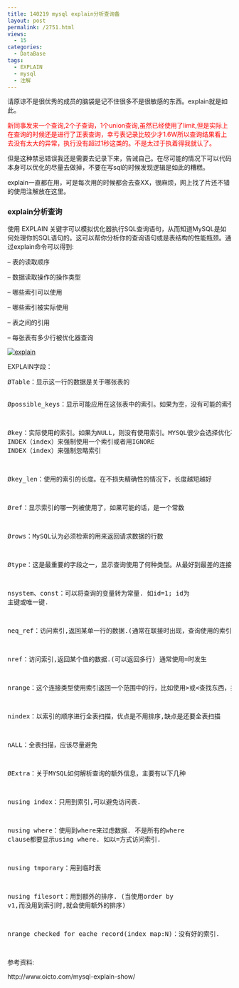 ```yaml
---
title: 140219 mysql explain分析查询备
layout: post
permalink: /2751.html
views:
  - 15
categories:
  - DataBase
tags:
  - EXPLAIN
  - mysql
  - 注解
---
```

<p>请原谅不是很优秀的成员的脑袋是记不住很多不是很敏感的东西。explain就是如此。</p>
<p><font color="red">新同事发来一个查询,2个子查询，1个union查询,虽然已经使用了limit,但是实际上在查询的时候还是进行了正表查询，幸亏表记录比较少才1.6W所以查询结果看上去没有太大的异常，执行没有超过1秒这类的。不是太过于执着得我就认了。</font></p>
<p>但是这种禁忌错误我还是需要去记录下来，告诫自己。在尽可能的情况下可以代码本身可以优化的尽量去做掉，不要在写sql的时候发现逻辑是如此的糟糕。</p>
<p>explain一直都在用，可是每次用的时候都会去查XX，很麻烦，网上找了片还不错的使用注解放在这里。</p>
<h3>explain分析查询</h3>
<p>使用 EXPLAIN 关键字可以模拟优化器执行SQL查询语句，从而知道MySQL是如何处理你的SQL语句的。这可以帮你分析你的查询语句或是表结构的性能瓶颈。通过explain命令可以得到:</p>
<p>– 表的读取顺序</p>
<p>– 数据读取操作的操作类型</p>
<p>– 哪些索引可以使用</p>
<p>– 哪些索引被实际使用</p>
<p>– 表之间的引用</p>
<p>– 每张表有多少行被优化器查询</p>
<p><a href="http://pic.80aj.com/2014/02/explain.jpg"><img src="http://pic.80aj.com/2014/02/explain.jpg" alt="explain" /></a></p>
<p>EXPLAIN字段：</p>
<pre>
ØTable：显示这一行的数据是关于哪张表的

Øpossible_keys：显示可能应用在这张表中的索引。如果为空，没有可能的索引。可以为相关的域从WHERE语句中选择一个合适的语句

Økey：实际使用的索引。如果为NULL，则没有使用索引。MYSQL很少会选择优化不足的索引，此时可以在SELECT语句中使用USE INDEX（index）来强制使用一个索引或者用IGNORE INDEX（index）来强制忽略索引

Økey_len：使用的索引的长度。在不损失精确性的情况下，长度越短越好

Øref：显示索引的哪一列被使用了，如果可能的话，是一个常数

Ørows：MySQL认为必须检索的用来返回请求数据的行数

Øtype：这是最重要的字段之一，显示查询使用了何种类型。从最好到最差的连接类型为system、const、eq_reg、ref、range、index和ALL

nsystem、const：可以将查询的变量转为常量.  如id=1; id为 主键或唯一键.

neq_ref：访问索引,返回某单一行的数据.(通常在联接时出现，查询使用的索引为主键或惟一键)

nref：访问索引,返回某个值的数据.(可以返回多行) 通常使用=时发生

nrange：这个连接类型使用索引返回一个范围中的行，比如使用>或<查找东西，并且该字段上建有索引时发生的情况(注:不一定好于index)

nindex：以索引的顺序进行全表扫描，优点是不用排序,缺点是还要全表扫描

nALL：全表扫描，应该尽量避免

ØExtra：关于MYSQL如何解析查询的额外信息，主要有以下几种

nusing index：只用到索引,可以避免访问表. 

nusing where：使用到where来过虑数据. 不是所有的where clause都要显示using where. 如以=方式访问索引.

nusing tmporary：用到临时表

nusing filesort：用到额外的排序. (当使用order by v1,而没用到索引时,就会使用额外的排序)

nrange checked for eache record(index map:N)：没有好的索引.

</pre>
<p>参考资料:</p>
<p>http://www.oicto.com/mysql-explain-show/</p>
